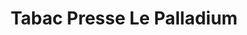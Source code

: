 ---
title: "Tabac Presse Le Palladium"
url: /claix/tabac-presse-le-palladium/
shop: marchand de journaux
---